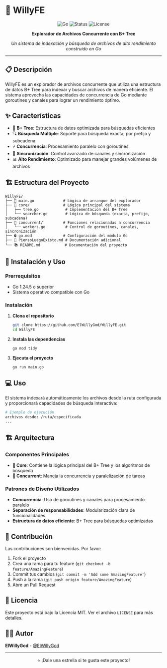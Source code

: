# 🚀 WillyFE

<div align="center">

![Go](https://img.shields.io/badge/Go-1.24.5-00ADD8?style=for-the-badge&logo=go)
![Status](https://img.shields.io/badge/Status-En%20Desarrollo-yellow?style=for-the-badge)
![License](https://img.shields.io/badge/License-MIT-green?style=for-the-badge)

**Explorador de Archivos Concurrente con B+ Tree**

*Un sistema de indexación y búsqueda de archivos de alto rendimiento construido en Go*

</div>

---

## 📋 Descripción

WillyFE es un explorador de archivos concurrente que utiliza una estructura de datos B+ Tree para indexar y buscar archivos de manera eficiente. El sistema aprovecha las capacidades de concurrencia de Go mediante goroutines y canales para lograr un rendimiento óptimo.

## ✨ Características

- 🌳 **B+ Tree**: Estructura de datos optimizada para búsquedas eficientes
- 🔍 **Búsqueda Múltiple**: Soporte para búsqueda exacta, por prefijo y subcadena
- ⚡ **Concurrencia**: Procesamiento paralelo con goroutines
- 🔄 **Sincronización**: Control avanzado de canales y sincronización
- 📊 **Alto Rendimiento**: Optimizado para manejar grandes volúmenes de archivos

## 🏗️ Estructura del Proyecto

```
WillyFE/
├── 📄 main.go             # Lógica de arranque del explorador
├── 🎯 core/               # Lógica principal del sistema
│   ├── tree.go            # Implementación del B+ Tree
│   └── searcher.go        # Lógica de búsqueda (exacta, prefijo, subcadena)
├── 🔄 concurrent/         # Funciones relacionadas a concurrencia
│   └── workers.go         # Control de goroutines, canales, sincronización
├── � go.mod              # Configuración del módulo Go
├── 📝 PiensoLuegoExisto.md # Documentación adicional
└── 📚 README.md           # Documentación del proyecto
```

## 🚀 Instalación y Uso

### Prerrequisitos
- Go 1.24.5 o superior
- Sistema operativo compatible con Go

### Instalación

1. **Clona el repositorio**
   ```bash
   git clone https://github.com/ElWillyGod/WillyFE.git
   cd WillyFE
   ```

2. **Instala las dependencias**
   ```bash
   go mod tidy
   ```

3. **Ejecuta el proyecto**
   ```bash
   go run main.go
   ```

## 💻 Uso

El sistema indexará automáticamente los archivos desde la ruta configurada y proporcionará capacidades de búsqueda interactiva:

```bash
# Ejemplo de ejecución
archivos desde: /ruta/especificada
...
```

## 🏗️ Arquitectura

### Componentes Principales

- **🎯 Core**: Contiene la lógica principal del B+ Tree y los algoritmos de búsqueda
- **🔄 Concurrent**: Maneja la concurrencia y paralelización de tareas

### Patrones de Diseño Utilizados

- **Concurrencia**: Uso de goroutines y canales para procesamiento paralelo
- **Separación de responsabilidades**: Modularización clara de funcionalidades
- **Estructura de datos eficiente**: B+ Tree para búsquedas optimizadas

## 🤝 Contribución

Las contribuciones son bienvenidas. Por favor:

1. Fork el proyecto
2. Crea una rama para tu feature (`git checkout -b feature/AmazingFeature`)
3. Commit tus cambios (`git commit -m 'Add some AmazingFeature'`)
4. Push a la rama (`git push origin feature/AmazingFeature`)
5. Abre un Pull Request

## 📄 Licencia

Este proyecto está bajo la Licencia MIT. Ver el archivo `LICENSE` para más detalles.

## 👨‍💻 Autor

**ElWillyGod** - [@ElWillyGod](https://github.com/ElWillyGod)

---

<div align="center">

⭐ ¡Dale una estrella si te gusta este proyecto!

</div>
